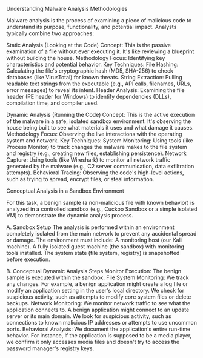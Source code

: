 Understanding Malware Analysis Methodologies

Malware analysis is the process of examining a piece of malicious code to understand its purpose, functionality, and potential impact. Analysts typically combine two approaches:

Static Analysis (Looking at the Code)
Concept: This is the passive examination of a file without ever executing it. It's like reviewing a blueprint without building the house.
Methodology Focus: Identifying key characteristics and potential behavior.
Key Techniques:
File Hashing: Calculating the file's cryptographic hash (MD5, SHA-256) to check databases (like VirusTotal) for known threats.
String Extraction: Pulling readable text strings from the executable (e.g., API calls, filenames, URLs, error messages) to reveal its intent.
Header Analysis: Examining the file header (PE header for Windows) to identify dependencies (DLLs), compilation time, and compiler used.

Dynamic Analysis (Running the Code)
Concept: This is the active execution of the malware in a safe, isolated sandbox environment. It's observing the house being built to see what materials it uses and what damage it causes.
Methodology Focus: Observing the live interactions with the operating system and network.
Key Techniques:
System Monitoring: Using tools (like Process Monitor) to track changes the malware makes to the file system and registry (e.g., creating new files, establishing persistence).
Network Capture: Using tools (like Wireshark) to monitor all network traffic generated by the malware (e.g., C2 server communication, data exfiltration attempts).
Behavioral Tracing: Observing the code's high-level actions, such as trying to spread, encrypt files, or steal information.

Conceptual Analysis in a Sandbox Environment

For this task, a benign sample (a non-malicious file with known behavior) is analyzed in a controlled sandbox (e.g., Cuckoo Sandbox or a simple isolated VM) to demonstrate the dynamic analysis process.

A. Sandbox Setup
The analysis is performed within an environment completely isolated from the main network to prevent any accidental spread or damage. The environment must include:
A monitoring host (our Kali machine).
A fully isolated guest machine (the sandbox) with monitoring tools installed.
The system state (file system, registry) is snapshotted before execution.

B. Conceptual Dynamic Analysis Steps
Monitor Execution: The benign sample is executed within the sandbox.
File System Monitoring: We track any changes. For example, a benign application might create a log file or modify an application setting in the user's local directory. We check for suspicious activity, such as attempts to modify core system files or delete backups.
Network Monitoring: We monitor network traffic to see what the application connects to. A benign application might connect to an update server or its main domain. We look for suspicious activity, such as connections to known malicious IP addresses or attempts to use uncommon ports.
Behavioral Analysis: We document the application's entire run-time behavior. For instance, if the application is supposed to be a media player, we confirm it only accesses media files and doesn't try to access the password manager's registry keys.